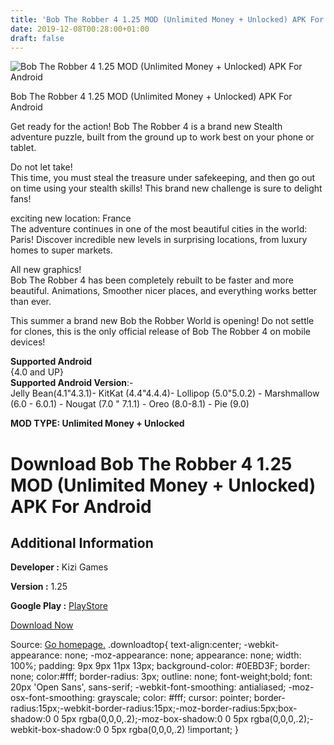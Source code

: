 ```yaml
---
title: 'Bob The Robber 4 1.25 MOD (Unlimited Money + Unlocked) APK For Android'
date: 2019-12-08T00:28:00+01:00
draft: false
---
```


![Bob The Robber 4 1.25 MOD (Unlimited Money + Unlocked) APK For Android](https://i0.wp.com/apkhome.net/wp-content/uploads/2019/12/Bob-The-Robber-4.png "Bob The Robber 4 1.25 MOD (Unlimited Money + Unlocked) APK For Android")

  

Bob The Robber 4 1.25 MOD (Unlimited Money + Unlocked) APK For Android

Get ready for the action! Bob The Robber 4 is a brand new Stealth adventure puzzle, built from the ground up to work best on your phone or tablet.

Do not let take!  
This time, you must steal the treasure under safekeeping, and then go out on time using your stealth skills! This brand new challenge is sure to delight fans!

exciting new location: France  
The adventure continues in one of the most beautiful cities in the world: Paris! Discover incredible new levels in surprising locations, from luxury homes to super markets.

All new graphics!  
Bob The Robber 4 has been completely rebuilt to be faster and more beautiful. Animations, Smoother nicer places, and everything works better than ever.

This summer a brand new Bob the Robber World is opening! Do not settle for clones, this is the only official release of Bob The Robber 4 on mobile devices!

**Supported Android**  
{4.0 and UP}  
**Supported Android Version**:-  
Jelly Bean(4.1"4.3.1)- KitKat (4.4"4.4.4)- Lollipop (5.0"5.0.2) - Marshmallow (6.0 - 6.0.1) - Nougat (7.0 " 7.1.1) - Oreo (8.0-8.1) - Pie (9.0)

**MOD TYPE: Unlimited Money + Unlocked**

Download Bob The Robber 4 1.25 MOD (Unlimited Money + Unlocked) APK For Android
===============================================================================

Additional Information
----------------------

**Developer :** Kizi Games

**Version :** 1.25

**Google Play :** [PlayStore](https://play.google.com/store/apps/details?id=com.flazm.bobtherobber4)

  

[Download Now](https://store4app.co/post/bob-the-robber-4-1-25-mod-unlimited-money-unlocked-apk-for-android_1575737090)

  
Source: [Go homepage.](https://store4app.co/post/bob-the-robber-4-1-25-mod-unlimited-money-unlocked-apk-for-android_1575737090) .downloadtop{ text-align:center; -webkit-appearance: none; -moz-appearance: none; appearance: none; width: 100%; padding: 9px 9px 11px 13px; background-color: #0EBD3F; border: none; color:#fff; border-radius: 3px; outline: none; font-weight;bold; font: 20px 'Open Sans', sans-serif; -webkit-font-smoothing: antialiased; -moz-osx-font-smoothing: grayscale; color: #fff; cursor: pointer; border-radius:15px;-webkit-border-radius:15px;-moz-border-radius:5px;box-shadow:0 0 5px rgba(0,0,0,.2);-moz-box-shadow:0 0 5px rgba(0,0,0,.2);-webkit-box-shadow:0 0 5px rgba(0,0,0,.2) !important; }